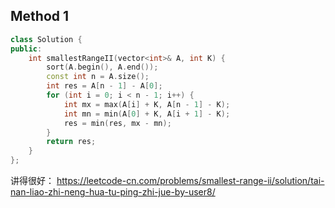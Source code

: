 ## Method 1

```cpp
class Solution {
public:
    int smallestRangeII(vector<int>& A, int K) {
        sort(A.begin(), A.end());
        const int n = A.size();
        int res = A[n - 1] - A[0];
        for (int i = 0; i < n - 1; i++) {
            int mx = max(A[i] + K, A[n - 1] - K);
            int mn = min(A[0] + K, A[i + 1] - K);
            res = min(res, mx - mn);
        }
        return res;
    }
};
```

讲得很好：
https://leetcode-cn.com/problems/smallest-range-ii/solution/tai-nan-liao-zhi-neng-hua-tu-ping-zhi-jue-by-user8/